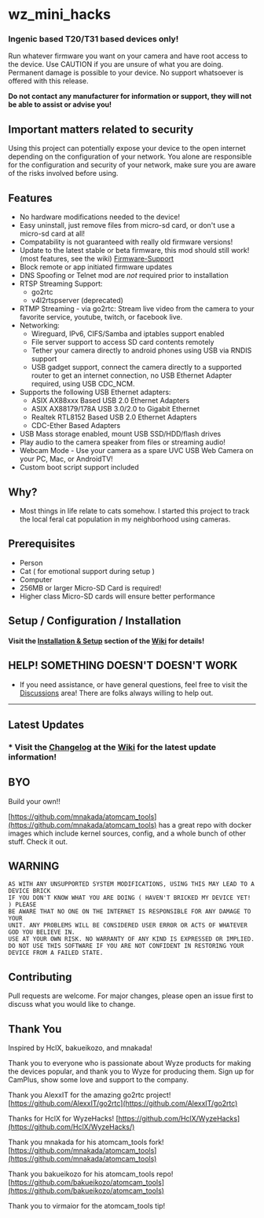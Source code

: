 # wz_mini_hacks
### Ingenic based T20/T31 based devices only!

Run whatever firmware you want on your camera and have root access to the device.  Use CAUTION if you are unsure of what you are doing.  Permanent damage is possible to your device.  No support whatsoever is offered with this release.  

**Do not contact any manufacturer for information or support, they will not be able to assist or advise you!**

## Important matters related to security

Using this project can potentially expose your device to the open internet depending on the configuration of your network.  You alone are responsible for the configuration and security of your network, make sure you are aware of the risks involved before using.

## Features

* No hardware modifications needed to the device!
* Easy uninstall, just remove files from micro-sd card, or don't use a micro-sd card at all!
* Compatability is not guaranteed with really old firmware versions!
* Update to the latest stable or beta firmware, this mod should still work! (most features, see the wiki) [Firmware-Support](https://github.com/gtxaspec/wz_mini_hacks/wiki/Firmware-Support)
* Block remote or app initiated firmware updates
* DNS Spoofing or Telnet mod are *not* required prior to installation
* RTSP Streaming Support:
  * go2rtc
  * v4l2rtspserver (deprecated)
* RTMP Streaming - via go2rtc: Stream live video from the camera to your favorite service, youtube, twitch, or facebook live.
* Networking: 
  * Wireguard, IPv6, CIFS/Samba and iptables support enabled
  * File server support to access SD card contents remotely
  * Tether your camera directly to android phones using USB via RNDIS support
  * USB gadget support, connect the camera directly to a supported router to get an internet connection, no USB Ethernet Adapter required, using USB CDC_NCM.
* Supports the following USB Ethernet adapters: 
  * ASIX AX88xxx Based USB 2.0 Ethernet Adapters
  * ASIX AX88179/178A USB 3.0/2.0 to Gigabit Ethernet
  * Realtek RTL8152 Based USB 2.0 Ethernet Adapters
  * CDC-Ether Based Adapters
* USB Mass storage enabled, mount USB SSD/HDD/flash drives
* Play audio to the camera speaker from files or streaming audio!
* Webcam Mode - Use your camera as a spare UVC USB Web Camera on your PC, Mac, or AndroidTV!
* Custom boot script support included

## Why?

* Most things in life relate to cats somehow.  I started this project to track the local feral cat population in my neighborhood using cameras.

## Prerequisites

* Person
* Cat ( for emotional support during setup )
* Computer
* 256MB or larger Micro-SD Card is required!
* Higher class Micro-SD cards will ensure better performance

## Setup / Configuration / Installation

#### Visit the [Installation & Setup](https://github.com/gtxaspec/wz_mini_hacks/wiki/Setup-&-Installation) section of the [Wiki](https://github.com/gtxaspec/wz_mini_hacks/wiki) for details!

## HELP! SOMETHING DOESN'T DOESN'T WORK

* If you need assistance, or have general questions, feel free to visit the [Discussions](https://github.com/gtxaspec/wz_mini_hacks/discussions) area!  There are folks always willing to help out.

---

## Latest Updates

### * Visit the [Changelog](https://github.com/gtxaspec/wz_mini_hacks/wiki/Changelog) at the [Wiki](https://github.com/gtxaspec/wz_mini_hacks/wiki) for the latest update information!

## BYO

Build your own!!

[https://github.com/mnakada/atomcam_tools](https://github.com/mnakada/atomcam_tools) has a great repo with docker images which include kernel sources, config, and a whole bunch of other stuff.  Check it out.

## WARNING

```
AS WITH ANY UNSUPPORTED SYSTEM MODIFICATIONS, USING THIS MAY LEAD TO A DEVICE BRICK
IF YOU DON'T KNOW WHAT YOU ARE DOING ( HAVEN'T BRICKED MY DEVICE YET! ) PLEASE
BE AWARE THAT NO ONE ON THE INTERNET IS RESPONSIBLE FOR ANY DAMAGE TO YOUR
UNIT. ANY PROBLEMS WILL BE CONSIDERED USER ERROR OR ACTS OF WHATEVER GOD YOU BELIEVE IN.
USE AT YOUR OWN RISK. NO WARRANTY OF ANY KIND IS EXPRESSED OR IMPLIED. 
DO NOT USE THIS SOFTWARE IF YOU ARE NOT CONFIDENT IN RESTORING YOUR DEVICE FROM A FAILED STATE.
```

## Contributing

Pull requests are welcome. For major changes, please open an issue first to discuss what you would like to change.

## Thank You

Inspired by HclX, bakueikozo, and mnakada!

Thank you to everyone who is passionate about Wyze products for making the devices popular, and thank you to Wyze for producing them.  Sign up for CamPlus, show some love and support to the company.

Thank you AlexxIT for the amazing go2rtc project! [https://github.com/AlexxIT/go2rtc](https://github.com/AlexxIT/go2rtc)

Thanks for HclX for WyzeHacks! [https://github.com/HclX/WyzeHacks](https://github.com/HclX/WyzeHacks/)

Thank you mnakada for his atomcam_tools fork! [https://github.com/mnakada/atomcam_tools](https://github.com/mnakada/atomcam_tools)

Thank you bakueikozo for his atomcam_tools repo! [https://github.com/bakueikozo/atomcam_tools](https://github.com/bakueikozo/atomcam_tools)
 
Thank you to virmaior for the atomcam_tools tip!
